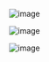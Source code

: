 ![image](https://github.com/user-attachments/assets/7f0f8a65-082d-4001-bb8c-050e39e3561e)

![image](https://github.com/user-attachments/assets/63423bf8-a313-4fab-a01c-5fed51f2d80f)

![image](https://github.com/user-attachments/assets/01252ebf-5876-4157-9cf5-f9814487a7ea)

